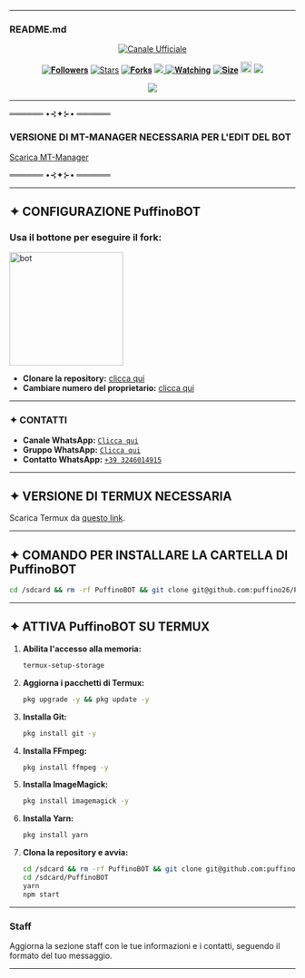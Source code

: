 
---

### **README.md**

<p align="center">
  <a href="https://whatsapp.com/channel/0029VauhQviCsU9Ibrwlkb0h"><img title="Canale Ufficiale" src="https://img.shields.io/badge/Canale%20Ufficiale-black?style=for-the-badge&logo=whatsApp"></a>
</p>

<p align="center"> 
  <a href="https://github.com/puffino26/followers"><img title="𝐅𝐨𝐥𝐥𝐨𝐰𝐞𝐫𝐬" src="https://img.shields.io/github/followers/puffino26?color=red&style=flat-square"></a> 
  <a href="https://github.com/puffino26/Puffinobot/stargazers/"><img title="Stars" src="https://img.shields.io/github/stars/puffino26?color=blue&style=flat-square"></a> 
  <a href="https://github.com/puffino26/network/members"><img title="𝐅𝐨𝐫𝐤𝐬" src="https://img.shields.io/github/forks/puffino26/Puffinobot?color=red&style=flat-square"></a> 
  <a href="https://komarev.com/ghpvc/?username=puffino26&color=blue&style=flat-square&label=Profile+Visual"><img src="https://komarev.com/ghpvc/?username=puffino26&color=blue&style=flat-square&label=Profile+Visual" /> 
  <a href="https://github.com/puffino26/Puffinobot/watchers"><img title="𝐖𝐚𝐭𝐜𝐡𝐢𝐧𝐠" src="https://img.shields.io/github/watchers/puffino26/Puffinobot?label=Watcher'srepo&color=blue&style=flat-square"></a> 
  <a href="https://github.com/puffino26/Puffinobot/"><img title="𝐒𝐢𝐳𝐞" src="https://img.shields.io/github/repo-size/puffino26/Puffinobot?style=flat-square&color=green"></a> 
  <a href="https://github.com/puffino26/Puffinobot/graphs/commit-activity"><img height="20" src="https://img.shields.io/badge/Maintained%3F-yes-green.svg"></a> 
  <img width="" src="https://img.shields.io/github/repo-size/puffino26/Puffinobot?color=red&label=Repo%20Size&style=for-the-badge&logo=appveyor"> 
</p> 

<p align="center"> 
  <img width="" src="https://qu.ax/irkJC.jpg"> 
</p> 

---

══════ •⊰✦⊱• ══════  
### **VERSIONE DI MT-MANAGER NECESSARIA PER L'EDIT DEL BOT**  
[Scarica MT-Manager](https://mt-manager.en.softonic.com/android?psafe_param=1&utm_source=SEM&utm_medium=paid&utm_campaign=IT_Italy_DSA_mobile&gad_source=1&gclid=CjwKCAiA6aW6BhBqEiwA6KzDc6U6GJcHp-i1gZZS5OFs6OL8vXMvOx8zSo4Gm31AZcV1RgmVQgWO2BoClRIQAvD_Bw)

══════ •⊰✦⊱• ══════  

---

## **✦ CONFIGURAZIONE PuffinoBOT**

### Usa il bottone per eseguire il fork:  
<a href="https://github.com/puffino26/Puffinobot/fork"><img title="bot" src="https://github.com/Alien-alfa/Alien-alfa/blob/beta/img/pngegg.png?raw=true" width="200"></a> 

- **Clonare la repository:** [clicca qui](https://github.com/puffino26/Puffinobot/fork)  
- **Cambiare numero del proprietario:** [clicca qui](https://github.com/puffino26/Puffinobot/blob/main/config.js)

---

### **✦ CONTATTI**
- **Canale WhatsApp:** [`Clicca qui`](https://whatsapp.com/channel/0029VauhQviCsU9Ibrwlkb0h)  
- **Gruppo WhatsApp:** [`Clicca qui`](https://chat.whatsapp.com/JhrcigFtXpW4OzdhE9Jdq3)  
- **Contatto WhatsApp:** [`+39 3246014915`](https://wa.me/393246014915)  

---

## **✦ VERSIONE DI TERMUX NECESSARIA**  
Scarica Termux da [questo link](https://www.mediafire.com/file/0npdmv51pnttps0/com.termux_0.119.1-119_minAPI21(arm64-v8a,armeabi-v7a,x86,x86_64)(nodpi)_apkmirror.com.apk/file).  

---

## **✦ COMANDO PER INSTALLARE LA CARTELLA DI PuffinoBOT**

```bash
cd /sdcard && rm -rf PuffinoBOT && git clone git@github.com:puffino26/Puffinobot.git && cd PuffinoBOT
```

---

## **✦ ATTIVA PuffinoBOT SU TERMUX**
1. **Abilita l'accesso alla memoria:**  
   ```bash
   termux-setup-storage
   ```

2. **Aggiorna i pacchetti di Termux:**  
   ```bash
   pkg upgrade -y && pkg update -y
   ```

3. **Installa Git:**  
   ```bash
   pkg install git -y
   ```

4. **Installa FFmpeg:**  
   ```bash
   pkg install ffmpeg -y
   ```

5. **Installa ImageMagick:**  
   ```bash
   pkg install imagemagick -y
   ```

6. **Installa Yarn:**  
   ```bash
   pkg install yarn
   ```

7. **Clona la repository e avvia:**  
   ```bash
   cd /sdcard && rm -rf PuffinoBOT && git clone git@github.com:puffino26/Puffinobot.git
   cd /sdcard/PuffinoBOT
   yarn
   npm start
   ```

---

### **Staff**
Aggiorna la sezione staff con le tue informazioni e i contatti, seguendo il formato del tuo messaggio.

---

